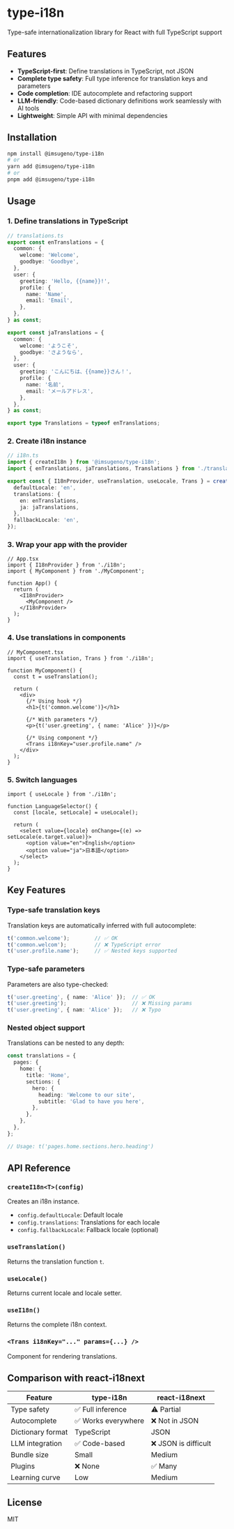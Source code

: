 # type-i18n

Type-safe internationalization library for React with full TypeScript support

## Features

- **TypeScript-first**: Define translations in TypeScript, not JSON
- **Complete type safety**: Full type inference for translation keys and parameters
- **Code completion**: IDE autocomplete and refactoring support
- **LLM-friendly**: Code-based dictionary definitions work seamlessly with AI tools
- **Lightweight**: Simple API with minimal dependencies

## Installation

```bash
npm install @imsugeno/type-i18n
# or
yarn add @imsugeno/type-i18n
# or
pnpm add @imsugeno/type-i18n
```

## Usage

### 1. Define translations in TypeScript

```typescript
// translations.ts
export const enTranslations = {
  common: {
    welcome: 'Welcome',
    goodbye: 'Goodbye',
  },
  user: {
    greeting: 'Hello, {{name}}!',
    profile: {
      name: 'Name',
      email: 'Email',
    },
  },
} as const;

export const jaTranslations = {
  common: {
    welcome: 'ようこそ',
    goodbye: 'さようなら',
  },
  user: {
    greeting: 'こんにちは、{{name}}さん！',
    profile: {
      name: '名前',
      email: 'メールアドレス',
    },
  },
} as const;

export type Translations = typeof enTranslations;
```

### 2. Create i18n instance

```typescript
// i18n.ts
import { createI18n } from '@imsugeno/type-i18n';
import { enTranslations, jaTranslations, Translations } from './translations';

export const { I18nProvider, useTranslation, useLocale, Trans } = createI18n<Translations>({
  defaultLocale: 'en',
  translations: {
    en: enTranslations,
    ja: jaTranslations,
  },
  fallbackLocale: 'en',
});
```

### 3. Wrap your app with the provider

```tsx
// App.tsx
import { I18nProvider } from './i18n';
import { MyComponent } from './MyComponent';

function App() {
  return (
    <I18nProvider>
      <MyComponent />
    </I18nProvider>
  );
}
```

### 4. Use translations in components

```tsx
// MyComponent.tsx
import { useTranslation, Trans } from './i18n';

function MyComponent() {
  const t = useTranslation();
  
  return (
    <div>
      {/* Using hook */}
      <h1>{t('common.welcome')}</h1>
      
      {/* With parameters */}
      <p>{t('user.greeting', { name: 'Alice' })}</p>
      
      {/* Using component */}
      <Trans i18nKey="user.profile.name" />
    </div>
  );
}
```

### 5. Switch languages

```tsx
import { useLocale } from './i18n';

function LanguageSelector() {
  const [locale, setLocale] = useLocale();
  
  return (
    <select value={locale} onChange={(e) => setLocale(e.target.value)}>
      <option value="en">English</option>
      <option value="ja">日本語</option>
    </select>
  );
}
```

## Key Features

### Type-safe translation keys

Translation keys are automatically inferred with full autocomplete:

```typescript
t('common.welcome');        // ✅ OK
t('common.welcom');         // ❌ TypeScript error
t('user.profile.name');     // ✅ Nested keys supported
```

### Type-safe parameters

Parameters are also type-checked:

```typescript
t('user.greeting', { name: 'Alice' });  // ✅ OK
t('user.greeting');                     // ❌ Missing params
t('user.greeting', { nam: 'Alice' });   // ❌ Typo
```

### Nested object support

Translations can be nested to any depth:

```typescript
const translations = {
  pages: {
    home: {
      title: 'Home',
      sections: {
        hero: {
          heading: 'Welcome to our site',
          subtitle: 'Glad to have you here',
        },
      },
    },
  },
};

// Usage: t('pages.home.sections.hero.heading')
```

## API Reference

### `createI18n<T>(config)`

Creates an i18n instance.

- `config.defaultLocale`: Default locale
- `config.translations`: Translations for each locale
- `config.fallbackLocale`: Fallback locale (optional)

### `useTranslation()`

Returns the translation function `t`.

### `useLocale()`

Returns current locale and locale setter.

### `useI18n()`

Returns the complete i18n context.

### `<Trans i18nKey="..." params={...} />`

Component for rendering translations.

## Comparison with react-i18next

| Feature | type-i18n | react-i18next |
|---------|-----------|---------------|
| Type safety | ✅ Full inference | ⚠️ Partial |
| Autocomplete | ✅ Works everywhere | ❌ Not in JSON |
| Dictionary format | TypeScript | JSON |
| LLM integration | ✅ Code-based | ❌ JSON is difficult |
| Bundle size | Small | Medium |
| Plugins | ❌ None | ✅ Many |
| Learning curve | Low | Medium |

## License

MIT